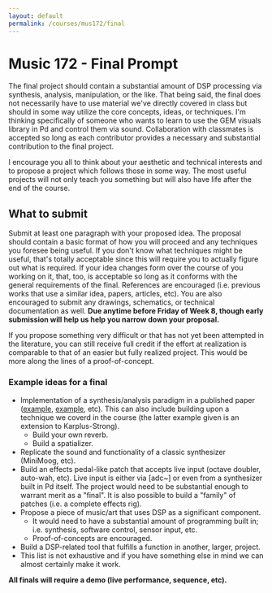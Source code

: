 ```yaml
---
layout: default
permalink: /courses/mus172/final
---
```

# Music 172 - Final Prompt

The final project should contain a substantial amount of DSP processing via synthesis, analysis, manipulation, or the like. That being said, the final does not necessarily have to use material we've directly covered in class but should in some way utilize the core concepts, ideas, or techniques. I'm thinking specifically of someone who wants to learn to use the GEM visuals library in Pd and control them via sound. Collaboration with classmates is accepted so long as each contributor provides a necessary and substantial contribution to the final project.

I encourage you all to think about your aesthetic and technical interests and to propose a project which follows those in some way. The most useful projects will not only teach you something but will also have life after the end of the course.

## What to submit
Submit at least one paragraph with your proposed idea. The proposal should contain a basic format of how you will proceed and any techniques you foresee being useful. If you don't know what techniques might be useful, that's totally acceptable since this will require you to actually figure out what is required. If your idea changes form over the course of you working on it, that, too, is acceptable so long as it conforms with the general requirements of the final. References are encouraged (i.e. previous works that use a similar idea, papers, articles, etc). You are also encouraged to submit any drawings, schematics, or technical documentation as well. __Due anytime before Friday of Week 8, though early submission will help us help you narrow down your proposal.__

If you propose something very difficult or that has not yet been attempted in the literature, you can still receive full credit if the effort at realization is comparable to that of an easier but fully realized project. This would be more along the lines of a proof-of-concept.

### Example ideas for a final
- Implementation of a synthesis/analysis paradigm in a published paper ([example](https://ieeexplore.ieee.org/document/1395943), [example](http://www.music.mcgill.ca/~gary/courses/papers/Jaffe-Extensions-CMJ-1983.pdf), etc). This can also include building upon a technique we coverd in the course (the latter example given is an extension to Karplus-Strong).
  - Build your own reverb.
  - Build a spatializer.
- Replicate the sound and functionality of a classic synthesizer (MiniMoog, etc).
- Build an effects pedal-like patch that accepts live input (octave doubler, auto-wah, etc). Live input is either via [adc~] or even from a synthesizer built in Pd itself. The project would need to be substantial enough to warrant merit as a "final". It is also possible to build a "family" of patches (i.e. a complete effects rig).
- Propose a piece of music/art that uses DSP as a significant component.
  - It would need to have a substantial amount of programming built in; i.e. synthesis, software control, sensor input, etc.
  - Proof-of-concepts are encouraged.
- Build a DSP-related tool that fulfills a function in another, larger, project.
- This list is not exhaustive and if you have something else in mind we can almost certainly make it work.

__All finals will require a demo (live performance, sequence, etc).__
